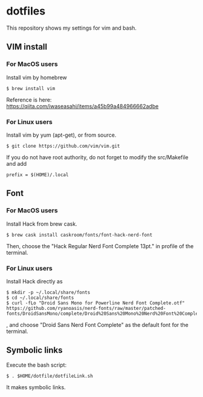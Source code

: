 # dotfiles
This repository shows my settings for vim and bash.


## VIM install

### For MacOS users
Install vim by homebrew
~~~~
$ brew install vim
~~~~
Reference is here: 
<https://qiita.com/iwaseasahi/items/a45b99a484966662adbe>

### For Linux users
Install vim by yum (apt-get), or from source.
~~~~
$ git clone https://github.com/vim/vim.git
~~~~
If you do not have root authority, do not forget to modify the src/Makefile and add
~~~~
prefix = $(HOME)/.local
~~~~


## Font

### For MacOS users
Install Hack from brew cask.
~~~~
$ brew cask install caskroom/fonts/font-hack-nerd-font
~~~~

Then, choose the "Hack Regular Nerd Font Complete 13pt." in profile of the terminal.

### For Linux users
Install Hack directly as
~~~~
$ mkdir -p ~/.local/share/fonts
$ cd ~/.local/share/fonts
$ curl -fLo "Droid Sans Mono for Powerline Nerd Font Complete.otf" https://github.com/ryanoasis/nerd-fonts/raw/master/patched-fonts/DroidSansMono/complete/Droid%20Sans%20Mono%20Nerd%20Font%20Complete.otf
~~~~
, and choose "Droid Sans Nerd Font Complete" as the default font for the terminal.

## Symbolic links
Execute the bash script:
~~~~
$ . $HOME/dotfile/dotfileLink.sh
~~~~
It makes symbolic links.
